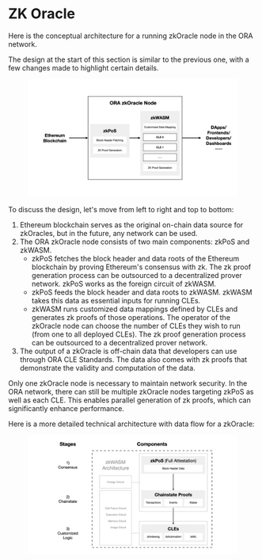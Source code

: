 # ZK Oracle

Here is the conceptual architecture for a running zkOracle node in the ORA network.

The design at the start of this section is similar to the previous one, with a few changes made to highlight certain details.

<figure><img src="../../.gitbook/assets/litepaper.001 (9).png" alt=""><figcaption></figcaption></figure>

To discuss the design, let's move from left to right and top to bottom:

1. Ethereum blockchain serves as the original on-chain data source for zkOracles, but in the future, any network can be used.
2. The ORA zkOracle node consists of two main components: zkPoS and zkWASM.
   * zkPoS fetches the block header and data roots of the Ethereum blockchain by proving Ethereum's consensus with zk. The zk proof generation process can be outsourced to a decentralized prover network. zkPoS works as the foreign circuit of zkWASM.
   * zkPoS feeds the block header and data roots to zkWASM. zkWASM takes this data as essential inputs for running CLEs.
   * zkWASM runs customized data mappings defined by CLEs and generates zk proofs of those operations. The operator of the zkOracle node can choose the number of CLEs they wish to run (from one to all deployed CLEs). The zk proof generation process can be outsourced to a decentralized prover network.
3. The output of a zkOracle is off-chain data that developers can use through ORA CLE Standards. The data also comes with zk proofs that demonstrate the validity and computation of the data.

Only one zkOracle node is necessary to maintain network security. In the ORA network, there can still be multiple zkOracle nodes targeting zkPoS as well as each CLE. This enables parallel generation of zk proofs, which can significantly enhance performance.

Here is a more detailed technical architecture with data flow for a zkOracle:

<figure><img src="../../.gitbook/assets/litepaper.001.png" alt=""><figcaption></figcaption></figure>
